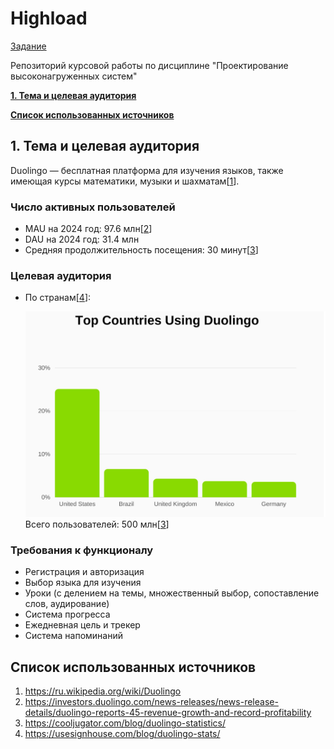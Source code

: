 # Highload

[Задание](https://github.com/init/highload/blob/main/homework_architecture.md)

Репозиторий курсовой работы по дисциплине "Проектирование высоконагруженных систем"

[**1. Тема и целевая аудитория**](#1-тема-и-целевая-аудитория)

[**Список использованных источников**](#список-использованных-источников)


## 1. Тема и целевая аудитория

Duolingo — бесплатная платформа для изучения языков, также имеющая курсы математики, музыки и шахматам[[1](https://ru.wikipedia.org/wiki/Duolingo)].

### Число активных пользователей

  * MAU на 2024 год: 97.6 млн[[2](https://investors.duolingo.com/news-releases/news-release-details/duolingo-reports-45-revenue-growth-and-record-profitability)]
  * DAU на 2024 год: 31.4 млн
  * Средняя продолжительность посещения: 30 минут[[3](https://cooljugator.com/blog/duolingo-statistics/)]

### Целевая аудитория

* По странам[[4](https://usesignhouse.com/blog/duolingo-stats/)]:

  ![image](./images/cantry.jpg "Статистика использования по cтранам")
  Всего пользователей: 500 млн[[3](https://cooljugator.com/blog/duolingo-statistics/)]

### Требования к функционалу
  * Регистрация и авторизация
  * Выбор языка для изучения
  * Уроки (с делением на темы, множественный выбор, сопоставление слов, аудирование)
  * Система прогресса 
  * Ежедневная цель и трекер
  * Система напоминаний

## Список использованных источников
1. https://ru.wikipedia.org/wiki/Duolingo
2. https://investors.duolingo.com/news-releases/news-release-details/duolingo-reports-45-revenue-growth-and-record-profitability
3. https://cooljugator.com/blog/duolingo-statistics/
4. https://usesignhouse.com/blog/duolingo-stats/
